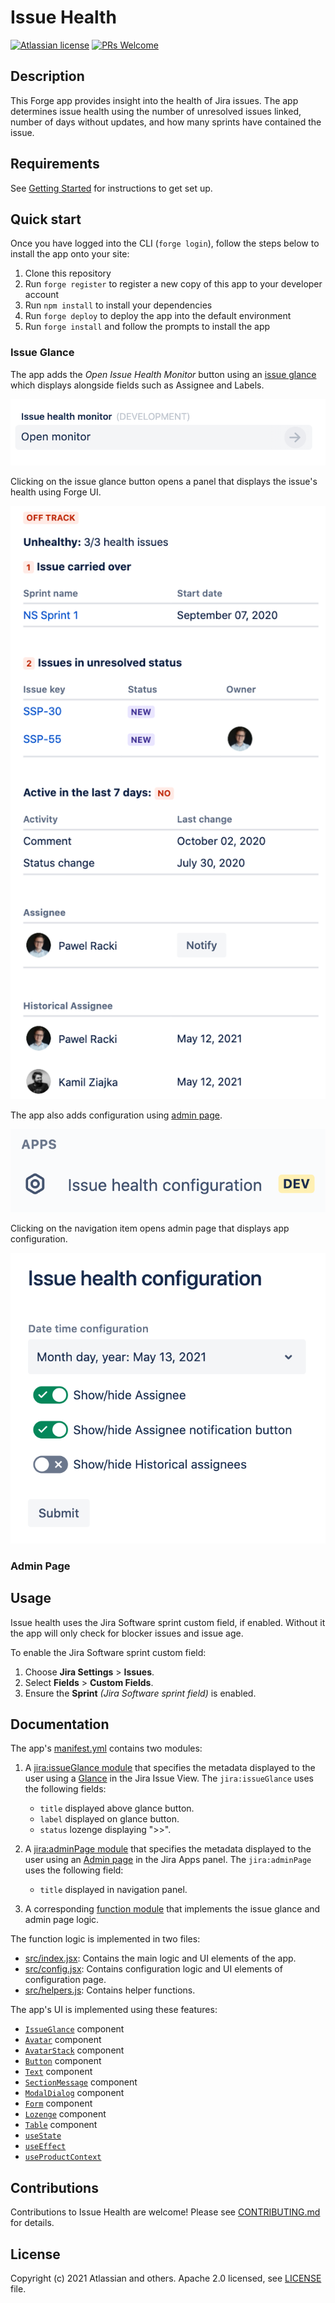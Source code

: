 # Issue Health

[![Atlassian license](https://img.shields.io/badge/license-Apache%202.0-blue.svg?style=flat-square)](LICENSE) [![PRs Welcome](https://img.shields.io/badge/PRs-welcome-brightgreen.svg?style=flat-square)](CONTRIBUTING.md)

## Description

This Forge app provides insight into the health of Jira issues. The app determines issue health using
the number of unresolved issues linked, number of days without updates, and how many sprints have contained the issue.

## Requirements

See [Getting Started](https://developer.atlassian.com/platform/forge/getting-started/) for instructions to get set up.

## Quick start

Once you have logged into the CLI (`forge login`), follow the steps below to install the app onto your site:

1. Clone this repository
2. Run `forge register` to register a new copy of this app to your developer account
3. Run `npm install` to install your dependencies
4. Run `forge deploy` to deploy the app into the default environment
5. Run `forge install` and follow the prompts to install the app

### Issue Glance

The app adds the *Open Issue Health Monitor* button using an 
[issue glance](https://developer.atlassian.com/platform/forge/manifest-reference/modules/#jira-issue-glance)
which displays alongside fields such as Assignee and Labels.

![Issue glance showing a button with text "open issue health monitor"](docs/images/forge-glance.png)

Clicking on the issue glance button opens a panel that displays the issue's health using Forge UI.

![Glance panel showing a Jira issue with health errors from the Forge app](docs/images/forge-glance-panel.png)

The app also adds configuration using [admin page](https://developer.atlassian.com/platform/forge/manifest-reference/modules/#jira-admin-page).

![Apps sidebar showing an navigation item with text "issue health configutarion"](docs/images/forge-configuration.png)

Clicking on the navigation item opens admin page that displays app configuration.

![Admin page showing app configuration](docs/images/forge-configuration-admin-page.png)


### Admin Page


## Usage

Issue health uses the Jira Software sprint custom field, if enabled. Without it
the app will only check for blocker issues and issue age.

To enable the Jira Software sprint custom field:

1. Choose **Jira Settings** > **Issues**.
1. Select **Fields** > **Custom Fields**.
1. Ensure the **Sprint** *(Jira Software sprint field)* is enabled.

## Documentation

The app's [manifest.yml](./manifest.yml) contains two modules:

1. A [jira:issueGlance module](https://developer.atlassian.com/platform/forge/manifest-reference/modules/#jira-issue-glance)
that specifies the metadata displayed to the user using a [Glance](https://developer.atlassian.com/cloud/jira/platform/modules/issue-glance/) in the Jira Issue View. The `jira:issueGlance` uses the following fields:
  
    * `title` displayed above glance button.
    * `label` displayed on glance button.
    * `status` lozenge displaying ">>".
   
1. A [jira:adminPage module](https://developer.atlassian.com/platform/forge/manifest-reference/modules/#jira-admin-page) 
that specifies the metadata displayed to the user using an [Admin page](https://developer.atlassian.com/cloud/jira/platform/modules/admin-page/) in the Jira Apps panel. The `jira:adminPage` uses the following field:
   * `title` displayed in navigation panel.

1. A corresponding [function module](https://developer.atlassian.com/platform/forge/manifest-reference/#function)
that implements the issue glance and admin page logic.

The function logic is implemented in two files:

* [src/index.jsx](./src/index.jsx): Contains the main logic and UI elements of the app.
* [src/config.jsx](./src/config.jsx): Contains configuration logic and UI elements of configuration page.
* [src/helpers.js](./src/helpers.js): Contains helper functions.

The app's UI is implemented using these features:

- [`IssueGlance`](https://developer.atlassian.com/platform/forge/ui-components/issue-glance) component
- [`Avatar`](https://developer.atlassian.com/platform/forge/ui-components/avatar) component
- [`AvatarStack`](https://developer.atlassian.com/platform/forge/ui-components/avatar-stack) component
- [`Button`](https://developer.atlassian.com/platform/forge/ui-components/button) component
- [`Text`](https://developer.atlassian.com/platform/forge/ui-components/text) component
- [`SectionMessage`](https://developer.atlassian.com/platform/forge/ui-kit-components/section-message) component
- [`ModalDialog`](https://developer.atlassian.com/platform/forge/ui-components/modal-dialog) component
- [`Form`](https://developer.atlassian.com/platform/forge/ui-components/form) component
- [`Lozenge`](https://developer.atlassian.com/platform/forge/ui-components/lozenge) component
- [`Table`](https://developer.atlassian.com/platform/forge/ui-components/table) component
- [`useState`](https://developer.atlassian.com/platform/forge/ui-hooks-reference/#usestate)
- [`useEffect`](https://developer.atlassian.com/platform/forge/ui-kit-hooks-reference/#useeffect)
- [`useProductContext`](https://developer.atlassian.com/platform/forge/ui-hooks-reference/#useproductcontext)

## Contributions

Contributions to Issue Health are welcome! Please see [CONTRIBUTING.md](CONTRIBUTING.md) for details.

## License

Copyright (c) 2021 Atlassian and others.
Apache 2.0 licensed, see [LICENSE](LICENSE) file.
